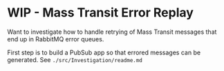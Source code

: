 # WIP - Mass Transit Error Replay

Want to investigate how to handle retrying of Mass Transit messages that end up in RabbitMQ error queues.

First step is to build a PubSub app so that errored messages can be generated. See `./src/Investigation/readme.md`